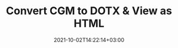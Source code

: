 ---
############################# Static ############################
layout: "autogen"
date: 2021-10-02T14:22:14+03:00
draft: false
path: "total/net/conversion/cgm-to-dotx/"

############################# Head ############################
head_title: "Convert CGM to DOTX in C# VB.NET & View as HTML"
head_description: "Code example to convert CGM to DOTX and 100+ other file formats in .NET (C#, VB.NET, ASP.NET & .NET Core) applications. Display the Converted DOTX document as HTML viewer."

############################# Header ############################
title: "Convert CGM to DOTX & View as HTML"
description: "Programmatically convert CGM to DOTX in .NET applications using flexible options to customize the resultant document. Convert the complete document or specific pages based on page numbers or selective page ranges using the .NET document conversion library."

############################# SubMenu ############################
submenu:
    enable: false

############################# Content ############################
content:
    enable: true
    block:
    - title_left: "CGM to DOTX Conversion in C# .NET"
      content_left: |
          CGM to DOTX file conversion using C#. Add watermark and view the converted document as HTML without using any external software.

          -   Create **Converter** object to convert CGM document
          -   Set the convert options for DOTX format
          -   Call **Convert** method of **Converter** class instance for conversion to DOTX
          -   Set options for HTML viewer
          -   Create **Viewer** object to view converted DOTX as HTML
          
      title_right: "Convert Whole Document or Specific Pages"
      content_right: |
          You require `GroupDocs.Conversion` & `GroupDocs.Viewer` namespaces to convert between a wide range of popular document types such as PDF, Microsoft Word, Excel, PowerPoint, Project, Outlook, HTML, diagrams and image file formats. Explore other [.NET APIs for Office documents](https://products.conholdate.com/total/net/) as offered by Conholdate.Total.
          
          Get the respective assembly files from the [downloads](https://downloads.conholdate.com/total/net) or fetch the whole package from [Nuget](https://www.nuget.org/packages/Conholdate.Total/) to add 'Conholdate.Total` directly in your workspace.
          
      code: |
          ```cs {linenos=false}
          // Convert CGM to DOTX using GroupDocs.Conversion API
          // Create Converter object to convert CGM document
          using (Converter converter = new Converter("input.cgm"))
          {
              // set the convert options for DOTX format
              var convertOptions = converter.GetPossibleConversions()["dotx"].ConvertOptions;

              // convert to DOTX format
              converter.Convert("output.dotx", convertOptions);
          }

          // Set options for HTML viewer
          HtmlViewOptions viewOptions = HtmlViewOptions.ForEmbeddedResources("output{0}.html");

          // Create Viewer object to view converted DOTX as HTML
          using (Viewer viewer = new Viewer("output.dotx"))
          {
              viewer.View(viewOptions);
          }
          ```
    - title_left: "Add Watermark to Converted DOTX in C#"
      content_left: |
          Accurately convert documents (CGM to DOTX) exactly as the original file and apply text or image watermarks to the converted document pages using C# .NET.

          -   Create **Converter** object to convert CGM document
          -   Create new instance of **WatermarkOptions** class
          -   Specify watermark properties (color, width, text, image etc)
          -   Instantiate the proper **ConvertOptions** class
          -   Set **Watermark** property of the **ConvertOptions** instance
          -   Call **Convert** method of **Converter** class instance for conversion to DOTX
        
      title_right: "Source Document Information Extraction"
      content_right: |
          The documents information extraction feature not only allows getting the basic information about the source document file but it also supports extracting some valuable file-format specific information such as project start and end dates of a Microsoft Project file, any printing restrictions on a PDF document, list of folders enclosed in an Outlook data file etc. 

          Convert popular document file formats on different operating systems such as Windows, Linux or macOS while using platforms such as Windows Azure, Mono and Xamarin.
          
      code: |
          ```cs {linenos=false}
          // Create Converter object to convert CGM document
          using (Converter converter = new Converter("input.cgm"))
          {
              // Create new instance of WatermarkOptions class
              WatermarkOptions watermark = new WatermarkOptions
              {
                  Text = "Sample watermark",
                  Color = Color.Red,
                  Width = 100,
                  Height = 100,
                  Background = true
              };

              // Instantiate the proper ConvertOptions class
              PdfConvertOptions options = new PdfConvertOptions
              {
                  Watermark = watermark
              };

              // convert to DOTX format
              converter.Convert("output.dotx", options);
          }
          ```
############################# About Formats ############################
about_formats:
    enable: false
############################# More Formats ############################
more_formats:
    enable: true
    auto: false
    other_out_formats: PDF DOCX DOT DOTX DOTM TXT RTF HTML MHTML XLS XLSX XLSM XLT XLTX XLTM CSV DIF PPT PPTX PPS PPSX POT POTX POTM ODT OTT OTP ODP ODS EMZ WMZ SVGZ TEX DCM WMF BMP PNG GIF JPEG TIFF
############################# Back to top ###############################
back_to_top:
  enable: true
---
